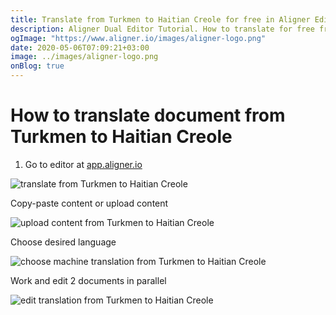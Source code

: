 ```yaml
---
title: Translate from Turkmen to Haitian Creole for free in Aligner Editor
description: Aligner Dual Editor Tutorial. How to translate for free from Turkmen to Haitian Creole. Aligner is multilingual document management platform. 
ogImage: "https://www.aligner.io/images/aligner-logo.png"
date: 2020-05-06T07:09:21+03:00
image: ../images/aligner-logo.png
onBlog: true
---
```


# How to translate document from Turkmen to Haitian Creole

1. Go to editor at [app.aligner.io](https://app.aligner.io "Aligner App web page")

![translate from Turkmen to Haitian Creole](../aligner-blank-editor.png "translate from Turkmen to Haitian Creole")

Copy-paste content or upload content

![upload content from Turkmen to Haitian Creole](../aligner-uploaded-document.png "upload content from Turkmen to Haitian Creole")

Choose desired language

![choose machine translation from Turkmen to Haitian Creole](../aligner-language-dropdown.png "choose machine translation from Turkmen to Haitian Creole")

Work and edit 2 documents in parallel

![edit translation from Turkmen to Haitian Creole](../aligner-double-sitded-editor.png "edit translation from Turkmen to Haitian Creole")

